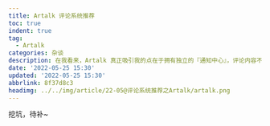 ```yaml
---
title: Artalk 评论系统推荐
toc: true
indent: true
tag:
  - Artalk
categories: 杂谈
description: 在我看来，Artalk 真正吸引我的点在于拥有独立的『通知中心』，评论内容不再是孤单的只有具体的页面存在联系。无论是访客还是管理员，拥有了一个统一的页面管理所有的评论，同时它也能提醒用户未读消息的数目，在邮件通知之外又多了一层消息提醒能力，属于网站本身的通知。
date: '2022-05-25 15:30'
updated: '2022-05-25 15:30'
abbrlink: 8f37d8c3
headimg: ../../img/article/22-05@评论系统推荐之Artalk/artalk.png
---
```


挖坑，待补~